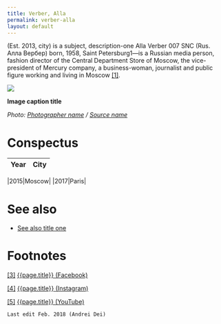 ```yaml
---
title: Verber, Alla
permalink: verber-alla
layout: default
---
```


(Est. 2013, city) is a subject, description-one
Alla Verber  007  SNC (Rus. Алла Вербер) born, 1958, Saint Petersburg1—is a Russian media person, fashion director of the Central Department Store of Moscow, the vice-president of Mercury company, a business-woman, journalist and public figure working and living in Moscow <span id="a1">[\[1\]](#f1)</span>.

![](/encyclopedia/images/image-name.jpg)

**Image caption title**

*Photo: [Photographer name](/photographer-name-page) / [Source name](/source-name-page)*

# Conspectus

|Year|City|
|----|-----|

|2015|Moscow|
|2017|Paris|

# See also

+ [See also title one](page-template)

# Footnotes

[[3]](#a3) <span id="f3"></span> [{{page.title}} (Facebook)](index)

[[4]](#a4) <span id="f4"></span> [{{page.title}} (Instagram)](index)

[[5]](#a5) <span id="f5"></span> [{{page.title}} (YouTube)](index)

`Last edit Feb. 2018 (Andrei Dei)`
